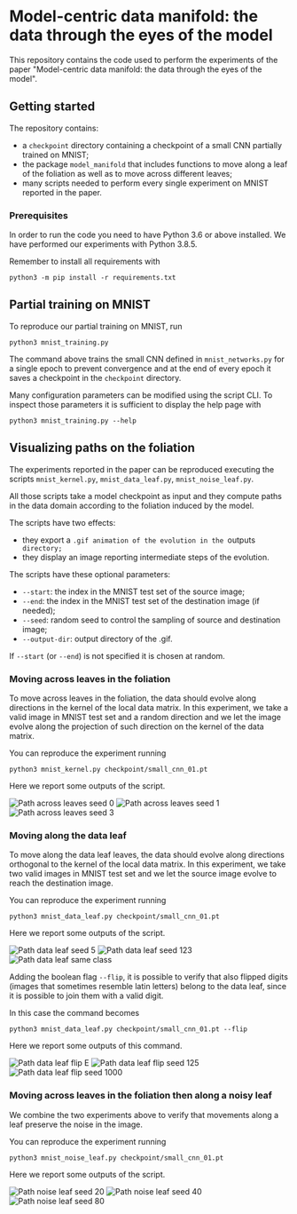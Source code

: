 # Model-centric data manifold: the data through the eyes of the model

This repository contains the code used to perform the experiments of the paper 
"Model-centric data manifold: the data through the eyes of the model".

## Getting started

The repository contains:
- a `checkpoint` directory containing a checkpoint of a small CNN partially trained
on MNIST;
- the package `model_manifold` that includes functions to move along a leaf
of the foliation as well as to move across different leaves;
- many scripts needed to perform every single experiment on MNIST reported in the paper.

### Prerequisites

In order to run the code you need to have Python 3.6 or above installed.
We have performed our experiments with Python 3.8.5.

Remember to install all requirements with
```
python3 -m pip install -r requirements.txt
```

## Partial training on MNIST

To reproduce our partial training on MNIST, run
```
python3 mnist_training.py
```

The command above trains the small CNN defined in `mnist_networks.py` for a single epoch
to prevent convergence and at the end of every epoch it saves a checkpoint in the
`checkpoint` directory.

Many configuration parameters can be modified using the script CLI.
To inspect those parameters it is sufficient to display the help page with  
```
python3 mnist_training.py --help
```

## Visualizing paths on the foliation

The experiments reported in the paper can be reproduced executing the scripts
`mnist_kernel.py`, `mnist_data_leaf.py`, `mnist_noise_leaf.py`.

All those scripts take a model checkpoint as input and they compute
paths in the data domain according to the foliation induced by the model.

The scripts have two effects:
- they export a `.gif animation of the evolution in the `outputs` directory;`
- they display an image reporting intermediate steps of the evolution.

The scripts have these optional parameters:
- `--start`: the index in the MNIST test set of the source image;
- `--end`: the index in the MNIST test set of the destination image (if needed);
- `--seed`: random seed to control the sampling of source and destination image;
- `--output-dir`: output directory of the .gif.

If `--start` (or `--end`) is not specified it is chosen at random.

### Moving across leaves in the foliation

To move across leaves in the foliation, the data should evolve along
directions in the kernel of the local data matrix.
In this experiment, we take a valid image in MNIST test set and a random
direction and we let the image evolve along the projection of such direction
on the kernel of the data matrix.

You can reproduce the experiment running
```
python3 mnist_kernel.py checkpoint/small_cnn_01.pt 
```

Here we report some outputs of the script.

![Path across leaves seed 0](outputs/06311_noise.gif)
![Path across leaves seed 1](outputs/02201_noise.gif)
![Path across leaves seed 3](outputs/03898_noise.gif)

### Moving along the data leaf

To move along the data leaf leaves, the data should evolve along
directions orthogonal to the kernel of the local data matrix.
In this experiment, we take two valid images in MNIST test set and 
we let the source image evolve to reach the destination image.

You can reproduce the experiment running
```
python3 mnist_data_leaf.py checkpoint/small_cnn_01.pt 
```

Here we report some outputs of the script.

![Path data leaf seed 5](outputs/04185_05874.gif)
![Path data leaf seed 123](outputs/00857_04385.gif)
![Path data leaf same class](outputs/03898_09709.gif)

Adding the boolean flag `--flip`, it is possible to verify that also
flipped digits (images that sometimes resemble latin letters)
belong to the data leaf, since it is possible to join them with a valid digit.

In this case the command becomes 
```
python3 mnist_data_leaf.py checkpoint/small_cnn_01.pt --flip
```

Here we report some outputs of this command.

![Path data leaf flip E](outputs/06349_flip_07001.gif)
![Path data leaf flip seed 125](outputs/03978_flip_03645.gif)
![Path data leaf flip seed 1000](outputs/02715_flip_08760.gif)

### Moving across leaves in the foliation then along a noisy leaf

We combine the two experiments above to verify that movements
along a leaf preserve the noise in the image.

You can reproduce the experiment running
```
python3 mnist_noise_leaf.py checkpoint/small_cnn_01.pt 
```

Here we report some outputs of the script.

![Path noise leaf seed 20](outputs/02477_noise_04257.gif)
![Path noise leaf seed 40](outputs/09494_noise_08584.gif)
![Path noise leaf seed 80](outputs/08878_noise_06894.gif)

